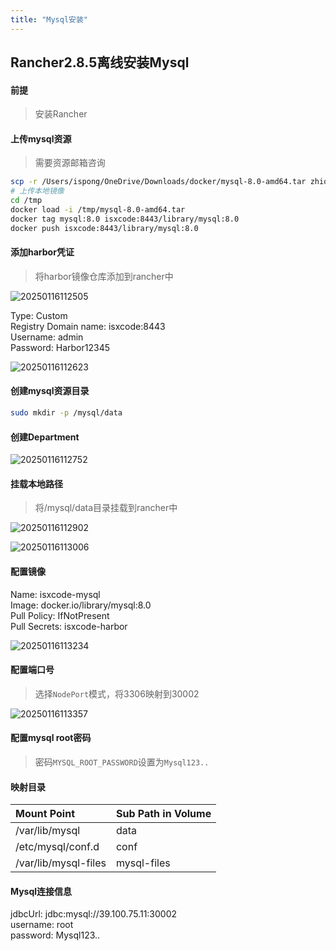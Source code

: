 ```yaml
---
title: "Mysql安装"
---
```


## Rancher2.8.5离线安装Mysql

#### 前提

> 安装Rancher

#### 上传mysql资源

> 需要资源邮箱咨询

```bash
scp -r /Users/ispong/OneDrive/Downloads/docker/mysql-8.0-amd64.tar zhiqingyun@39.100.75.11:/tmp
# 上传本地镜像
cd /tmp
docker load -i /tmp/mysql-8.0-amd64.tar
docker tag mysql:8.0 isxcode:8443/library/mysql:8.0
docker push isxcode:8443/library/mysql:8.0
```

#### 添加harbor凭证

> 将harbor镜像仓库添加到rancher中

![20250116112505](https://img.isxcode.com/picgo/20250116112505.png)

Type: Custom  
Registry Domain name: isxcode:8443  
Username: admin  
Password: Harbor12345  

![20250116112623](https://img.isxcode.com/picgo/20250116112623.png)

#### 创建mysql资源目录

```bash
sudo mkdir -p /mysql/data
```

#### 创建Department

![20250116112752](https://img.isxcode.com/picgo/20250116112752.png)

#### 挂载本地路径

> 将/mysql/data目录挂载到rancher中

![20250116112902](https://img.isxcode.com/picgo/20250116112902.png)

![20250116113006](https://img.isxcode.com/picgo/20250116113006.png)

#### 配置镜像

Name: isxcode-mysql  
Image: docker.io/library/mysql:8.0  
Pull Policy: IfNotPresent  
Pull Secrets: isxcode-harbor

![20250116113234](https://img.isxcode.com/picgo/20250116113234.png)

#### 配置端口号

> 选择`NodePort`模式，将3306映射到30002

![20250116113357](https://img.isxcode.com/picgo/20250116113357.png)

#### 配置mysql root密码

> 密码`MYSQL_ROOT_PASSWORD`设置为`Mysql123..`

#### 映射目录

| Mount Point          | Sub Path in Volume |
|:---------------------|:-------------------|
| /var/lib/mysql       | data               |     
| /etc/mysql/conf.d    | conf               |  
| /var/lib/mysql-files | mysql-files        |

#### Mysql连接信息

jdbcUrl:  jdbc:mysql://39.100.75.11:30002   
username:  root  
password:  Mysql123..